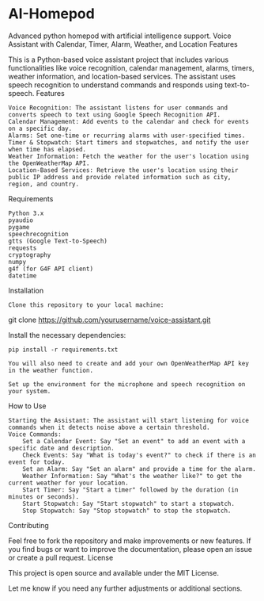 # AI-Homepod
Advanced python homepod with artificial intelligence support.
Voice Assistant with Calendar, Timer, Alarm, Weather, and Location Features

This is a Python-based voice assistant project that includes various functionalities like voice recognition, calendar management, alarms, timers, weather information, and location-based services. The assistant uses speech recognition to understand commands and responds using text-to-speech.
Features

    Voice Recognition: The assistant listens for user commands and converts speech to text using Google Speech Recognition API.
    Calendar Management: Add events to the calendar and check for events on a specific day.
    Alarms: Set one-time or recurring alarms with user-specified times.
    Timer & Stopwatch: Start timers and stopwatches, and notify the user when time has elapsed.
    Weather Information: Fetch the weather for the user's location using the OpenWeatherMap API.
    Location-Based Services: Retrieve the user's location using their public IP address and provide related information such as city, region, and country.

Requirements

    Python 3.x
    pyaudio
    pygame
    speechrecognition
    gtts (Google Text-to-Speech)
    requests
    cryptography
    numpy
    g4f (for G4F API client)
    datetime

Installation

    Clone this repository to your local machine:

git clone https://github.com/yourusername/voice-assistant.git

Install the necessary dependencies:

    pip install -r requirements.txt

    You will also need to create and add your own OpenWeatherMap API key in the weather function.

    Set up the environment for the microphone and speech recognition on your system.

How to Use

    Starting the Assistant: The assistant will start listening for voice commands when it detects noise above a certain threshold.
    Voice Commands:
        Set a Calendar Event: Say "Set an event" to add an event with a specific date and description.
        Check Events: Say "What is today's event?" to check if there is an event for today.
        Set an Alarm: Say "Set an alarm" and provide a time for the alarm.
        Weather Information: Say "What's the weather like?" to get the current weather for your location.
        Start Timer: Say "Start a timer" followed by the duration (in minutes or seconds).
        Start Stopwatch: Say "Start stopwatch" to start a stopwatch.
        Stop Stopwatch: Say "Stop stopwatch" to stop the stopwatch.

Contributing

Feel free to fork the repository and make improvements or new features. If you find bugs or want to improve the documentation, please open an issue or create a pull request.
License

This project is open source and available under the MIT License.

Let me know if you need any further adjustments or additional sections.
